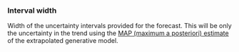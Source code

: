 ### Interval width

Width of the uncertainty intervals provided for the forecast. This will be only the uncertainty in the trend using the <a href="https://en.wikipedia.org/wiki/Maximum_a_posteriori_estimation" target="_blank">MAP (maximum a posteriori) estimate</a> of the extrapolated generative model.
